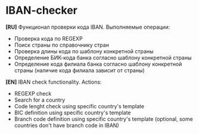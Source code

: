 # IBAN-checker

**[RU]**
Функционал проверки кода IBAN.
Выполняемые операции:
* Проверка кода по REGEXP
* Поиск страны по справочнику стран
* Проверка длины кода по шаблону конкретной страны
* Определение БИК-кода банка согласно шаблону конкретной страны
* Определение кода филиала банка согласно шаблону конкретной страны (наличие кода филиала зависит от страны)
 

**[EN]**
IBAN check functionality.
Actions:
* REGEXP check
* Search for a country
* Code lenght check using specific country's template
* BIC definition using specific country's template
* Branch code definition using specific country's template (optional, some countries don't have branch code in IBAN)

